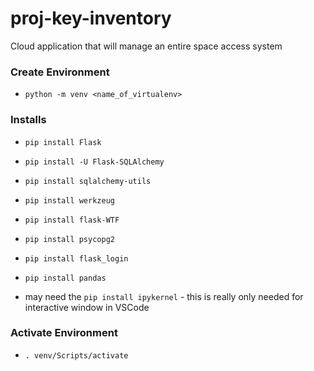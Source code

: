 # proj-key-inventory
Cloud application that will manage an entire space access system

### Create Environment
* `python -m venv <name_of_virtualenv>`

### Installs
* `pip install Flask`
* `pip install -U Flask-SQLAlchemy`
* `pip install sqlalchemy-utils`
* `pip install werkzeug`
* `pip install flask-WTF`
* `pip install psycopg2`
* `pip install flask_login`
* `pip install pandas`

* may need the `pip install ipykernel` - this is really only needed for interactive window in VSCode 

### Activate Environment
* `. venv/Scripts/activate`